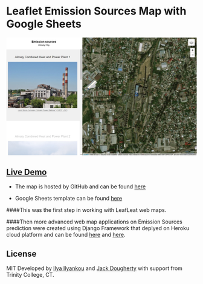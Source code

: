 # Leaflet Emission Sources Map with Google Sheets

![Demo Screenshot](media/screenshot.jpg)

## [Live Demo](https://github.com/mis180/Web-GIS/blob/main/Leaflet_Emission_Sources_Map_with_Google_Sheets/index.html)
- The map is hosted by GitHub and can be found [here](https://mis180.github.io/Emission_Sources/index.html)

- Google Sheets template can be found [here](https://docs.google.com/spreadsheets/d/1jf7PLrn7R_avS0PyY6Jp8_nfGiG5VpGamxgw0P4_RQk/edit#gid=0)


####This was the first step in working with LeafLeat web maps. 

####Then more advanced web map applications on Emission Sources prediction were created using Django Framework that deplyed on Heroku cloud platform and can be found [here](https://almatyemission.herokuapp.com/) and [here](https://aadapp.herokuapp.com/). 

## License
MIT
Developed by [Ilya Ilyankou](https://github.com/ilyankou) and [Jack Dougherty](https://github.com/jackdougherty) with support from Trinity College, CT.


